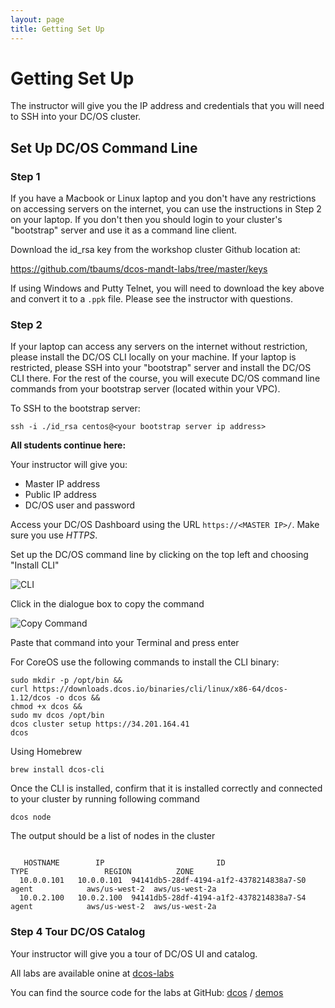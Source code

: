 ```yaml
---
layout: page
title: Getting Set Up
---
```


# Getting Set Up

The instructor will give you the IP address and credentials that you will need to SSH into your DC/OS cluster.

## Set Up DC/OS Command Line

### Step 1

If you have a Macbook or Linux laptop and you don't have any restrictions on accessing servers on the internet, you can use the instructions in Step 2 on your laptop. If you don't then you should login to your cluster's "bootstrap" server and use it as a command line client.

Download the id_rsa key from the workshop cluster Github location at:

https://github.com/tbaums/dcos-mandt-labs/tree/master/keys

If using Windows and Putty Telnet, you will need to download the key above and convert it to a `.ppk` file. Please see the instructor with questions.  

### Step 2

If your laptop can access any servers on the internet without restriction, please install the DC/OS CLI locally on your machine. If your laptop is restricted, please SSH into your "bootstrap" server and install the DC/OS CLI there. For the rest of the course, you will execute DC/OS command line commands from your bootstrap server (located within your VPC).

To SSH to the bootstrap server:
```
ssh -i ./id_rsa centos@<your bootstrap server ip address>
```

**All students continue here:**

Your instructor will give you:
- Master IP address
- Public IP address
- DC/OS user and password

Access your DC/OS Dashboard using the URL `https://<MASTER IP>/`.  Make sure you use *HTTPS*.

Set up the DC/OS command line by clicking on the top left and choosing "Install CLI"

![CLI](https://docs.mesosphere.com/1.12/img/install-cli.png)

Click in the dialogue box to copy the command

![Copy Command](https://docs.mesosphere.com/1.12/img/CLI-Installation-GUI_Popup_Linux-1.12.png)

Paste that command into your Terminal and press enter

For CoreOS use the following commands to install the CLI binary:

```
sudo mkdir -p /opt/bin &&
curl https://downloads.dcos.io/binaries/cli/linux/x86-64/dcos-1.12/dcos -o dcos &&
chmod +x dcos &&
sudo mv dcos /opt/bin
dcos cluster setup https://34.201.164.41
dcos
```

Using Homebrew
```
brew install dcos-cli
```


Once the CLI is installed, confirm that it is installed correctly and connected to your cluster by running following command

```
dcos node
```

The output should be a list of nodes in the cluster

```

   HOSTNAME        IP                         ID                     TYPE                 REGION          ZONE       
  10.0.0.101   10.0.0.101  94141db5-28df-4194-a1f2-4378214838a7-S0   agent            aws/us-west-2  aws/us-west-2a  
  10.0.2.100   10.0.2.100  94141db5-28df-4194-a1f2-4378214838a7-S4   agent            aws/us-west-2  aws/us-west-2a
```

### Step 4 Tour DC/OS Catalog

Your instructor will give you a tour of DC/OS UI and catalog.

All labs are available onine at [dcos-labs](https://github.com/dcos/demos)

You can find the source code for the labs at GitHub:
[dcos][dcos-organization] /
[demos](https://github.com/dcos/demos)

[dcos-organization]: https://github.com/dcos
